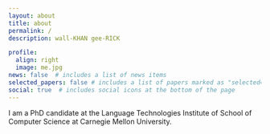 ```yaml
---
layout: about
title: about
permalink: /
description: wall-KHAN gee-RICK

profile:
  align: right
  image: me.jpg
news: false  # includes a list of news items
selected_papers: false # includes a list of papers marked as "selected={true}"
social: true  # includes social icons at the bottom of the page
---
```


I am a PhD candidate at the Language Technologies Institute of School of Computer Science at Carnegie Mellon University.
